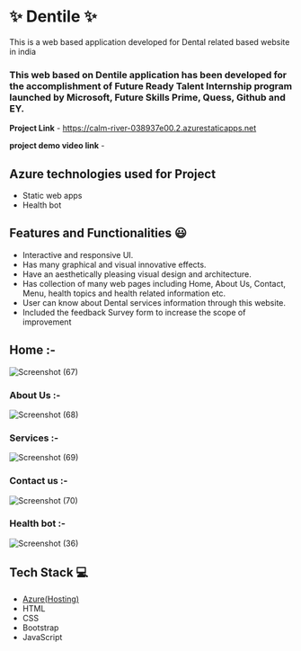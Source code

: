 # ✨ Dentile ✨

This is a web based application developed for Dental related based website in india

### This web based on Dentile application has been developed for the accomplishment of Future Ready Talent Internship program launched by Microsoft, Future Skills Prime, Quess, Github and EY.


**Project Link** - https://calm-river-038937e00.2.azurestaticapps.net

**project demo video link** - 

## Azure technologies used for Project

- Static web apps
- Health bot

## Features and Functionalities 😃

- Interactive and responsive UI.
- Has many graphical and visual innovative effects.
- Have an aesthetically pleasing visual design and architecture.
- Has collection of many web pages including Home, About Us, Contact, Menu, health topics and health related information etc.
- User can know about Dental services information through this website.
- Included the feedback Survey form to increase the scope of improvement 

## Home :-

![Screenshot (67)](https://user-images.githubusercontent.com/118873633/215791658-e64a9b22-02e7-41b3-bbad-e6dad02aac53.png)




   

### About Us :-


![Screenshot (68)](https://user-images.githubusercontent.com/118873633/215791663-868617f1-37c0-4e1f-a4bb-5112a1f82c2e.png)


### Services :-

![Screenshot (69)](https://user-images.githubusercontent.com/118873633/215791681-918670de-0636-4a8c-88fa-a2bfe442c19c.png)



### Contact us :-


![Screenshot (70)](https://user-images.githubusercontent.com/118873633/215791697-c1053a3f-44f7-4514-9224-085023b1c2f1.png)


### Health bot :-

![Screenshot (36)](https://user-images.githubusercontent.com/118873633/210056015-967414ee-8c8b-4a14-9496-1b27a2dfe8f2.png)



## Tech Stack 💻

- [Azure(Hosting)](https://azure.microsoft.com/en-in/features/azure-portal/)
- HTML
- CSS
- Bootstrap
- JavaScript

